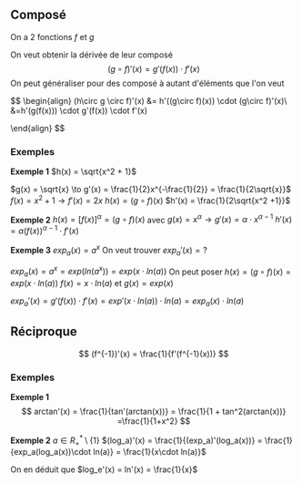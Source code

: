 
## Composé
On a 2 fonctions $f$ et $g$

On veut obtenir la dérivée de leur composé 
$$
(g \circ f)'(x) = g'(f(x)) \cdot f'(x)
$$
On peut généraliser pour des composé à autant d'éléments que l'on veut

$$
\begin{align}
(h\circ g \circ f)'(x) &= h'((g\circ f)(x)) \cdot (g\circ f)'(x)\\
&=h'(g(f(x))) \cdot g'(f(x)) \cdot f'(x)

\end{align}
$$

### Exemples

**Exemple 1**
$h(x) = \sqrt{x^2 + 1}$

$g(x) = \sqrt{x} \to g'(x) = \frac{1}{2}x^{-\frac{1}{2}} = \frac{1}{2\sqrt{x}}$
$f(x) = x^2 + 1 \to f'(x) = 2x$
$h(x) = (g\circ f) (x)$
$h'(x) = \frac{1}{2\sqrt{x^2 +1}}$

**Exemple 2**
$h(x) = [f(x)]^{\alpha} = (g\circ f)(x)$ avec $g(x) = x^\alpha \to g'(x) = \alpha \cdot x^{\alpha -1}$
$h'(x) = \alpha (f(x))^{\alpha - 1} \cdot f'(x)$

**Exemple 3**
$exp_a(x) = a^x$
On veut trouver $exp_a'(x) = ?$

$exp_a(x) = a^x = exp(ln(a^x)) = exp(x\cdot ln(a))$
On peut poser
$h(x) = (g\circ f)(x) = exp(x\cdot ln(a))$
$f(x) = x\cdot ln(a)$ et $g(x) = exp(x)$

$exp_a'(x) = g'(f(x)) \cdot f'(x) = exp'(x\cdot ln(a)) \cdot ln(a) =exp_a(x) \cdot ln(a)$

## Réciproque
$$
(f^{-1})'(x) = \frac{1}{f'(f^{-1}(x))}
$$


### Exemples

**Exemple 1**
$$
arctan'(x) = \frac{1}{tan'(arctan(x))} = \frac{1}{1 + tan^2(arctan(x))} =\frac{1}{1+x^2}
$$

**Exemple 2**
$a \in R^{*}_+ \setminus \{1\}$
$(log_a)'(x) = \frac{1}{(exp_a)'(log_a(x))} = \frac{1}{exp_a(log_a(x))\cdot ln(a)} = \frac{1}{x\cdot ln(a)}$

On en déduit que $log_e'(x) = ln'(x) = \frac{1}{x}$


